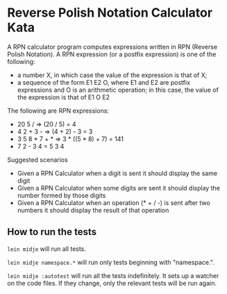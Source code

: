 # Reverse Polish Notation Calculator Kata

A RPN calculator program computes expressions written in RPN (Reverse Polish Notation).
A RPN expression (or a postfix expression) is one of the following:

- a number X, in which case the value of the expression is that of X;
- a sequence of the form E1 E2 O, where E1 and E2 are postfix expressions and O is an  arithmetic operation; in this case, the value of the expression is that of  E1 O E2

The following are RPN expressions:

- 20 5 / => (20 / 5) = 4
- 4 2 + 3 - => (4 + 2) - 3 = 3
- 3 5 8 * 7 + * => 3 * ((5 * 8) + 7) = 141
- 7 2 - 3 4 = 5 3 4

Suggested scenarios

- Given a RPN Calculator when a digit is sent it should display the same digit
- Given a RPN Calculator when some digits are sent it should display the number formed by those digits
- Given a RPN Calculator when an operation (* + / -) is sent after two numbers it should display the result of that operation

## How to run the tests

`lein midje` will run all tests.

`lein midje namespace.*` will run only tests beginning with "namespace.".

`lein midje :autotest` will run all the tests indefinitely. It sets up a
watcher on the code files. If they change, only the relevant tests will be
run again.
